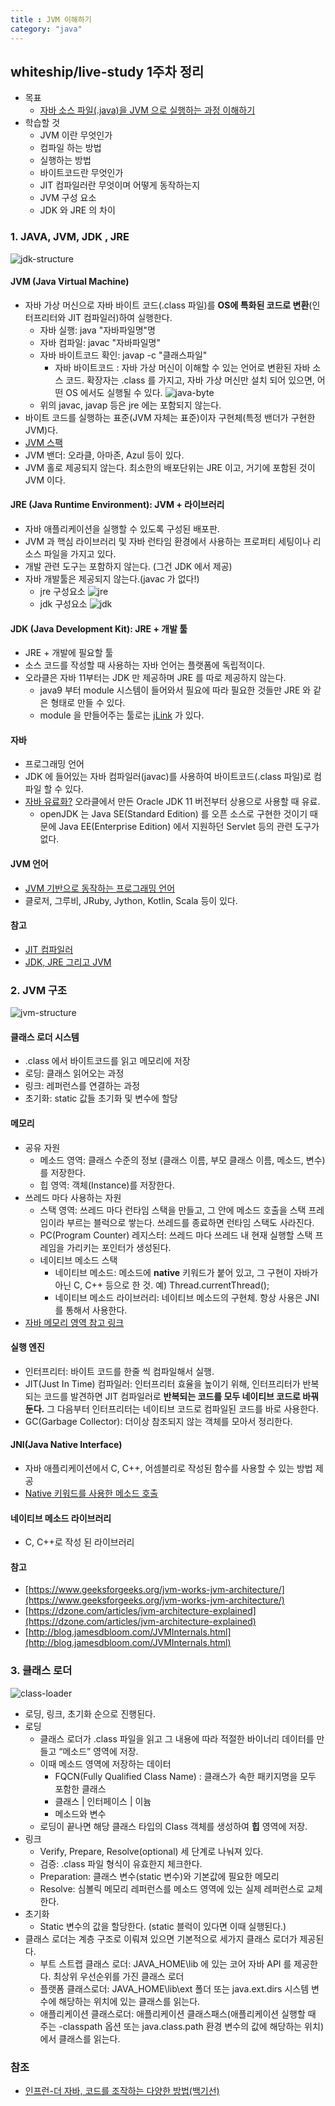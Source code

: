 ```yaml
---
title : JVM 이해하기
category: "java"
---
```


## whiteship/live-study 1주차 정리
- 목표
    - [자바 소스 파일(.java)을 JVM 으로 실행하는 과정 이해하기](https://github.com/whiteship/live-study/issues/1)
- 학습할 것
    - JVM 이란 무엇인가
    - 컴파일 하는 방법
    - 실행하는 방법
    - 바이트코드란 무엇인가
    - JIT 컴파일러란 무엇이며 어떻게 동작하는지
    - JVM 구성 요소
    - JDK 와 JRE 의 차이

### 1. JAVA, JVM, JDK , JRE
![jdk-structure](./jdk-structure.png)

#### JVM (Java Virtual Machine)
- 자바 가상 머신으로 자바 바이트 코드(.class 파일)를 **OS에 특화된 코드로 변환**(인터프리터와 JIT 컴파일러)하여 실행한다.
    - 자바 실행: java "자바파일명"명
    - 자바 컴파일: javac "자바파일명"
    - 자바 바이트코드 확인: javap -c "클래스파일"
        - 자바 바이트코드 : 자바 가상 머신이 이해할 수 있는 언어로 변환된 자바 소스 코드. 확장자는 .class 를 가지고, 자바 가상 머신만 설치 되어 있으면, 어떤 OS 에서도 실행될 수 있다.
        ![java-byte](./java-byte.png)
    - 위의 javac, javap 등은 jre 에는 포함되지 않는다.
- 바이트 코드를 실행하는 표준(JVM 자체는 표준)이자 구현체(특정 밴더가 구현한 JVM)다.
- [JVM 스팩](https://docs.oracle.com/javase/specs/jvms/se11/html/)
- JVM 밴더: 오라클, 아마존, Azul 등이 있다.
- JVM 홀로 제공되지 않는다. 최소한의 배포단위는 JRE 이고, 거기에 포함된 것이 JVM 이다.

#### JRE (Java Runtime Environment): JVM + 라이브러리
- 자바 애플리케이션을 실행할 수 있도록 구성된 배포판.
- JVM 과 핵심 라이브러리 및 자바 런타임 환경에서 사용하는 프로퍼티 세팅이나 리소스 파일을 가지고 있다.
- 개발 관련 도구는 포함하지 않는다. (그건 JDK 에서 제공)
- 자바 개발툴은 제공되지 않는다.(javac 가 없다!)
    - jre 구성요소
    ![jre](./jre.png)
    - jdk 구성요소
    ![jdk](./jdk.png)

#### JDK (Java Development Kit): JRE + 개발 툴
- JRE + 개발에 필요할 툴
- 소스 코드를 작성할 때 사용하는 자바 언어는 플랫폼에 독립적이다.
- 오라클은 자바 11부터는 JDK 만 제공하며 JRE 를 따로 제공하지 않는다.
    - java9 부터 module 시스템이 들어와서 필요에 따라 필요한 것들만 JRE 와 같은 형태로 만들 수 있다.
    - module 을 만들어주는 툴로는 [jLink](https://docs.oracle.com/javase/9/tools/jlink.htm#JSWOR-GUID-CECAC52B-CFEE-46CB-8166-F17A8E9280E9) 가 있다.

#### 자바
- 프로그래밍 언어
- JDK 에 들어있는 자바 컴파일러(javac)를 사용하여 바이트코드(.class 파일)로 컴파일 할 수 있다.
- [자바 유료화?](https://medium.com/@javachampions/java-is-still-free-c02aef8c9e04) 오라클에서 만든 Oracle JDK 11 버전부터 상용으로 사용할 때 유료.
    - openJDK 는 Java SE(Standard Edition) 를 오픈 소스로 구현한 것이기 때문에 Java EE(Enterprise Edition) 에서 지원하던 Servlet 등의 관련 도구가 없다.

#### JVM 언어
- [JVM 기반으로 동작하는 프로그래밍 언어](https://en.wikipedia.org/wiki/List_of_JVM_languages)
- 클로저, 그루비, JRuby, Jython, Kotlin, Scala 등이 있다.

#### 참고
- [JIT 컴파일러](https://aboullaite.me/understanding-jit-compiler-just-in-time-compiler/)
- [JDK, JRE 그리고 JVM](https://howtodoinjava.com/java/basics/jdk-jre-jvm/)

### 2. JVM 구조
![jvm-structure](./jvm-structure.png)

#### 클래스 로더 시스템
- .class 에서 바이트코드를 읽고 메모리에 저장
- 로딩: 클래스 읽어오는 과정
- 링크: 레퍼런스를 연결하는 과정
- 초기화: static 값들 초기화 및 변수에 할당

#### 메모리
- 공유 자원
    - 메소드 영역: 클래스 수준의 정보 (클래스 이름, 부모 클래스 이름, 메소드, 변수) 를 저장한다.
    - 힙 영역: 객체(Instance)를 저장한다.
- 쓰레드 마다 사용하는 자원
    - 스택 영역: 쓰레드 마다 런타임 스택을 만들고, 그 안에 메소드 호출을 스택 프레임이라 부르는 블럭으로 쌓는다. 쓰레드를 종료하면 런타임 스택도 사라진다.
    - PC(Program Counter) 레지스터: 쓰레드 마다 쓰레드 내 현재 실행할 스택 프레임을 가리키는 포인터가 생성된다.
    - 네이티브 메소드 스택
        - 네이티브 메소드: 메소드에 **native** 키워드가 붙어 있고, 그 구현이 자바가 아닌 C, C++ 등으로 한 것. 예) Thread.currentThread();
        - 네이티브 메소드 라이브러리: 네이티브 메소드의 구현체. 항상 사용은 JNI 를 통해서 사용한다.
- [자바 메모리 영역 참고 링크](https://javapapers.com/core-java/java-jvm-run-time-data-areas/#Program_Counter_PC_Register)

#### 실행 엔진
- 인터프리터: 바이트 코드를 한줄 씩 컴파일해서 실행.
- JIT(Just In Time) 컴파일러: 인터프리터 효율을 높이기 위해, 인터프리터가 반복되는 코드를 발견하면 JIT 컴파일러로 **반복되는 코드를 모두 네이티브 코드로 바꿔둔다.** 그 다음부터 인터프리터는 네이티브 코드로 컴파일된 코드를 바로 사용한다.
- GC(Garbage Collector): 더이상 참조되지 않는 객체를 모아서 정리한다.

#### JNI(Java Native Interface)
- 자바 애플리케이션에서 C, C++, 어셈블리로 작성된 함수를 사용할 수 있는 방법 제공
- [Native 키워드를 사용한 메소드 호출](https://medium.com/@bschlining/a-simple-java-native-interface-jni-example-in-java-and-scala-68fdafe76f5f)

#### 네이티브 메소드 라이브러리
- C, C++로 작성 된 라이브러리

#### 참고
- [https://www.geeksforgeeks.org/jvm-works-jvm-architecture/](https://www.geeksforgeeks.org/jvm-works-jvm-architecture/)
- [https://dzone.com/articles/jvm-architecture-explained](https://dzone.com/articles/jvm-architecture-explained)
- [http://blog.jamesdbloom.com/JVMInternals.html](http://blog.jamesdbloom.com/JVMInternals.html)

### 3. 클래스 로더
![class-loader](./class-loader.png)
- 로딩, 링크, 초기화 순으로 진행된다.
- 로딩
    - 클래스 로더가 .class 파일을 읽고 그 내용에 따라 적절한 바이너리 데이터를 만들고 “메소드” 영역에 저장.
    - 이때 메소드 영역에 저장하는 데이터
        - FQCN(Fully Qualified Class Name) : 클래스가 속한 패키지명을 모두 포함한 클래스
        - 클래스 \| 인터페이스 \| 이늄
        - 메소드와 변수
    - 로딩이 끝나면 해당 클래스 타입의 Class 객체를 생성하여 **힙** 영역에 저장.
- 링크
    - Verify, Prepare, Resolve(optional) 세 단계로 나눠져 있다.
    - 검증: .class 파일 형식이 유효한지 체크한다.
    - Preparation: 클래스 변수(static 변수)와 기본값에 필요한 메모리
    - Resolve: 심볼릭 메모리 레퍼런스를 메소드 영역에 있는 실제 레퍼런스로 교체한다.
- 초기화
    - Static 변수의 값을 할당한다. (static 블럭이 있다면 이때 실행된다.)
- 클래스 로더는 계층 구조로 이뤄져 있으면 기본적으로 세가지 클래스 로더가 제공된다.
    - 부트 스트랩 클래스 로더: JAVA_HOME\lib 에 있는 코어 자바 API 를 제공한다. 최상위 우선순위를 가진 클래스 로더
    - 플랫폼 클래스로더: JAVA_HOME\lib\ext 폴더 또는 java.ext.dirs 시스템 변수에 해당하는 위치에 있는 클래스를 읽는다.
    - 애플리케이션 클래스로더: 애플리케이션 클래스패스(애플리케이션 실행할 때 주는 -classpath 옵션 또는 java.class.path 환경 변수의 값에 해당하는 위치)에서 클래스를 읽는다.

### 참조
- [인프런-더 자바, 코드를 조작하는 다양한 방법(백기선)](https://www.inflearn.com/course/the-java-code-manipulation)
